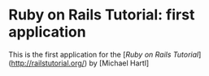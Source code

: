 # Ruby on Rails Tutorial: first application

This is the first application for the [*Ruby on Rails Tutorial*] (http://railstutorial.org/) by [Michael Hartl]